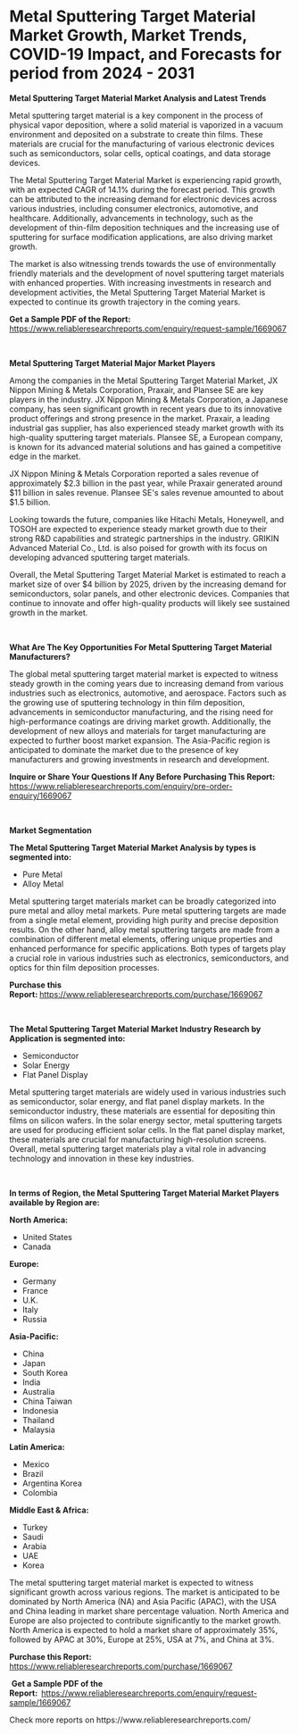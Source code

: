 <p><h1>Metal Sputtering Target Material Market Growth, Market Trends, COVID-19 Impact, and Forecasts for period from 2024 - 2031</h1></p><p><strong>Metal Sputtering Target Material Market Analysis and Latest Trends</strong></p>
<p><p>Metal sputtering target material is a key component in the process of physical vapor deposition, where a solid material is vaporized in a vacuum environment and deposited on a substrate to create thin films. These materials are crucial for the manufacturing of various electronic devices such as semiconductors, solar cells, optical coatings, and data storage devices.</p><p>The Metal Sputtering Target Material Market is experiencing rapid growth, with an expected CAGR of 14.1% during the forecast period. This growth can be attributed to the increasing demand for electronic devices across various industries, including consumer electronics, automotive, and healthcare. Additionally, advancements in technology, such as the development of thin-film deposition techniques and the increasing use of sputtering for surface modification applications, are also driving market growth.</p><p>The market is also witnessing trends towards the use of environmentally friendly materials and the development of novel sputtering target materials with enhanced properties. With increasing investments in research and development activities, the Metal Sputtering Target Material Market is expected to continue its growth trajectory in the coming years.</p></p>
<p><strong>Get a Sample PDF of the Report:&nbsp;</strong> <a href="https://www.reliableresearchreports.com/enquiry/request-sample/1669067">https://www.reliableresearchreports.com/enquiry/request-sample/1669067</a></p>
<p>&nbsp;</p>
<p><strong>Metal Sputtering Target Material Major Market Players</strong></p>
<p><p>Among the companies in the Metal Sputtering Target Material Market, JX Nippon Mining & Metals Corporation, Praxair, and Plansee SE are key players in the industry. JX Nippon Mining & Metals Corporation, a Japanese company, has seen significant growth in recent years due to its innovative product offerings and strong presence in the market. Praxair, a leading industrial gas supplier, has also experienced steady market growth with its high-quality sputtering target materials. Plansee SE, a European company, is known for its advanced material solutions and has gained a competitive edge in the market.</p><p>JX Nippon Mining & Metals Corporation reported a sales revenue of approximately $2.3 billion in the past year, while Praxair generated around $11 billion in sales revenue. Plansee SE's sales revenue amounted to about $1.5 billion.</p><p>Looking towards the future, companies like Hitachi Metals, Honeywell, and TOSOH are expected to experience steady market growth due to their strong R&D capabilities and strategic partnerships in the industry. GRIKIN Advanced Material Co., Ltd. is also poised for growth with its focus on developing advanced sputtering target materials.</p><p>Overall, the Metal Sputtering Target Material Market is estimated to reach a market size of over $4 billion by 2025, driven by the increasing demand for semiconductors, solar panels, and other electronic devices. Companies that continue to innovate and offer high-quality products will likely see sustained growth in the market.</p></p>
<p>&nbsp;</p>
<p><strong>What Are The Key Opportunities For Metal Sputtering Target Material Manufacturers?</strong></p>
<p><p>The global metal sputtering target material market is expected to witness steady growth in the coming years due to increasing demand from various industries such as electronics, automotive, and aerospace. Factors such as the growing use of sputtering technology in thin film deposition, advancements in semiconductor manufacturing, and the rising need for high-performance coatings are driving market growth. Additionally, the development of new alloys and materials for target manufacturing are expected to further boost market expansion. The Asia-Pacific region is anticipated to dominate the market due to the presence of key manufacturers and growing investments in research and development.</p></p>
<p><strong>Inquire or Share Your Questions If Any Before Purchasing This Report:</strong> <a href="https://www.reliableresearchreports.com/enquiry/pre-order-enquiry/1669067">https://www.reliableresearchreports.com/enquiry/pre-order-enquiry/1669067</a></p>
<p>&nbsp;</p>
<p><strong>Market Segmentation</strong></p>
<p><strong>The Metal Sputtering Target Material Market Analysis by types is segmented into:</strong></p>
<p><ul><li>Pure Metal</li><li>Alloy Metal</li></ul></p>
<p><p>Metal sputtering target materials market can be broadly categorized into pure metal and alloy metal markets. Pure metal sputtering targets are made from a single metal element, providing high purity and precise deposition results. On the other hand, alloy metal sputtering targets are made from a combination of different metal elements, offering unique properties and enhanced performance for specific applications. Both types of targets play a crucial role in various industries such as electronics, semiconductors, and optics for thin film deposition processes.</p></p>
<p><strong>Purchase this Report:&nbsp;</strong><a href="https://www.reliableresearchreports.com/purchase/1669067">https://www.reliableresearchreports.com/purchase/1669067</a></p>
<p>&nbsp;</p>
<p><strong>The Metal Sputtering Target Material Market Industry Research by Application is segmented into:</strong></p>
<p><ul><li>Semiconductor</li><li>Solar Energy</li><li>Flat Panel Display</li></ul></p>
<p><p>Metal sputtering target materials are widely used in various industries such as semiconductor, solar energy, and flat panel display markets. In the semiconductor industry, these materials are essential for depositing thin films on silicon wafers. In the solar energy sector, metal sputtering targets are used for producing efficient solar cells. In the flat panel display market, these materials are crucial for manufacturing high-resolution screens. Overall, metal sputtering target materials play a vital role in advancing technology and innovation in these key industries.</p></p>
<p>&nbsp;</p>
<p><strong>In terms of Region, the Metal Sputtering Target Material Market Players available by Region are:</strong></p>
<p>
    <p> <strong> North America: </strong>
        <ul>
            <li>United States</li>
            <li>Canada</li>
        </ul>
        </p> 
    <p> <strong> Europe: </strong>
        <ul>
            <li>Germany</li>
            <li>France</li>
            <li>U.K.</li>
            <li>Italy</li>
            <li>Russia</li>
        </ul>
        </p> 
    <p> <strong> Asia-Pacific: </strong>
        <ul>
            <li>China</li>
            <li>Japan</li>
            <li>South Korea</li>
            <li>India</li>
            <li>Australia</li>
            <li>China Taiwan</li>
            <li>Indonesia</li>
            <li>Thailand</li>
            <li>Malaysia</li>
        </ul>
        </p> 
    <p> <strong> Latin America: </strong>
        <ul>
            <li>Mexico</li>
            <li>Brazil</li>
            <li>Argentina Korea</li>
            <li>Colombia</li>
        </ul>
        </p> 
    <p> <strong> Middle East & Africa: </strong>
        <ul>
            <li>Turkey</li>
            <li>Saudi</li>
            <li>Arabia</li>
            <li>UAE</li>
            <li>Korea</li>
        </ul>
    </p>
    </p>
<p><p>The metal sputtering target material market is expected to witness significant growth across various regions. The market is anticipated to be dominated by North America (NA) and Asia Pacific (APAC), with the USA and China leading in market share percentage valuation. North America and Europe are also projected to contribute significantly to the market growth. North America is expected to hold a market share of approximately 35%, followed by APAC at 30%, Europe at 25%, USA at 7%, and China at 3%.</p></p>
<p><strong>Purchase this Report: </strong><a href="https://www.reliableresearchreports.com/purchase/1669067">https://www.reliableresearchreports.com/purchase/1669067</a></p>
<p>&nbsp;<strong>Get a Sample PDF of the Report:&nbsp;&nbsp;</strong><a href="https://www.reliableresearchreports.com/enquiry/request-sample/1669067">https://www.reliableresearchreports.com/enquiry/request-sample/1669067</a></p>
<p><strong></strong></p>
<p>Check more reports on https://www.reliableresearchreports.com/</p>